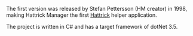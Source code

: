 The first version was released by Stefan Pettersson (HM creator) in 1998, making Hattrick Manager the first [Hattrick](http://www.hattrick.org) helper application.

The project is written in C# and has a target framework of dotNet 3.5.
